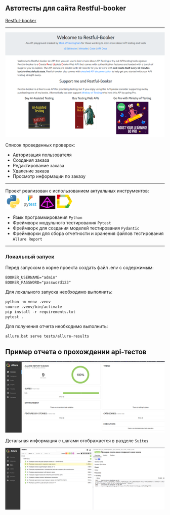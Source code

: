 ## Автотесты для сайта Restful-booker

[Restful-booker](https://restful-booker.herokuapp.com/)

---

<img src="media/images/booker.png">


Список проведенных проверок:

- Авторизация пользователя
- Создания заказа
- Редактирование заказа
- Удаление заказа
- Просмотр информации по заказу

---

Проект реализован с использованием актуальных инструментов:  
<img src="media/icons/python.svg" width="50">  <img src="media/icons/pytest.png" width="50"> <img src="media/icons/pydantic.png" width="50">  <img src="media/icons/allure_report.png" width="50">

- Язык программирования `Python`
- Фреймворк модульного тестирования `Pytest`
- Фреймворк для создания моделей тестирования `Pydantic`
- Фреймворки для сбора отчетности и хранения файлов тестирования `Allure Report`

---

### Локальный запуск

Перед запуском в корне проекта создать файл .env с содержимым:

```
BOOKER_USERNAME="admin"
BOOKER_PASSWORD="password123"
```

Для локального запуска необходимо выполнить:

```
python -m venv .venv
source .venv/bin/activate
pip install -r requirements.txt
pytest .
```

Для получения отчета необходимо выполнить:

```
allure.bat serve tests/allure-results
```

## Пример отчета о прохождении api-тестов

<img src="media/images/allure_2.png">

Детальная информация с шагами отображается в разделе `Suites`

<img src="media/images/allure_1.png">








